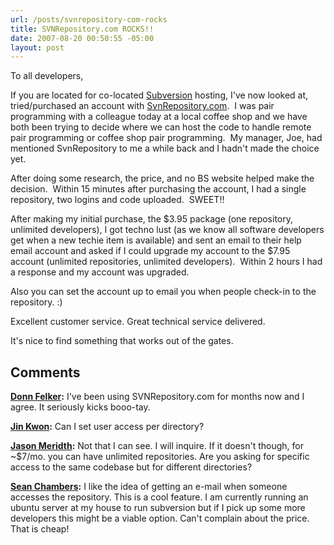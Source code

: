 ```yaml
---
url: /posts/svnrepository-com-rocks
title: SVNRepository.com ROCKS!!
date: 2007-08-20 00:50:55 -05:00
layout: post
---
```


To all developers,

If you are located for co-located [Subversion](http://subversion.tigris.org/) hosting, I've now looked at, tried/purchased an account with [SvnRepository.com](http://www.svnrepository.com).  I was pair programming with a colleague today at a local coffee shop and we have both been trying to decide where we can host the code to handle remote pair programming or coffee shop pair programming.  My manager, Joe, had mentioned SvnRepository to me a while back and I hadn't made the choice yet.

After doing some research, the price, and no BS website helped make the decision.  Within 15 minutes after purchasing the account, I had a single repository, two logins and code uploaded.  SWEET!!

After making my initial purchase, the $3.95 package (one repository, unlimited developers), I got techno lust (as we know all software developers get when a new techie item is available) and sent an email to their help email account and asked if I could upgrade my account to the $7.95 account (unlimited repositories, unlimited developers).  Within 2 hours I had a response and my account was upgraded.

Also you can set the account up to email you when people check-in to the repository. :)

Excellent customer service.
Great technical service delivered.

It's nice to find something that works out of the gates.

## Comments

**[Donn Felker](#67 "2007-08-31 13:46:37"):** I've been using SVNRepository.com for months now and I agree. It seriously kicks booo-tay.

**[Jin Kwon](#68 "2007-09-22 09:48:46"):** Can I set user access per directory?

**[Jason Meridth](#69 "2007-09-22 16:35:31"):** Not that I can see. I will inquire. If it doesn't though, for ~$7/mo. you can have unlimited repositories. Are you asking for specific access to the same codebase but for different directories?

**[Sean Chambers](#70 "2007-09-22 21:33:47"):** I like the idea of getting an e-mail when someone accesses the repository. This is a cool feature. I am currently running an ubuntu server at my house to run subversion but if I pick up some more developers this might be a viable option. Can't complain about the price. That is cheap!
